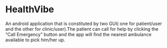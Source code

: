 # HealthVibe
An android application that is constituted by two GUI( one for patient/user and the other for clinic/user).The patient can call for help by clicking the “Call Emergency” button and the app will find the nearest ambulance available to pick him/her up.


